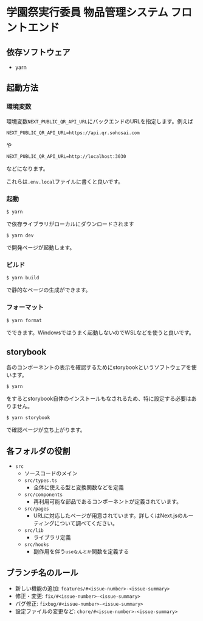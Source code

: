 # 学園祭実行委員 物品管理システム フロントエンド


## 依存ソフトウェア

- yarn

## 起動方法

### 環境変数

環境変数`NEXT_PUBLIC_QR_API_URL`にバックエンドのURLを指定します。例えば

```
NEXT_PUBLIC_QR_API_URL=https://api.qr.sohosai.com
```

や

```
NEXT_PUBLIC_QR_API_URL=http://localhost:3030
```

などになります。

これらは`.env.local`ファイルに書くと良いです。

### 起動

```
$ yarn
```

で依存ライブラリがローカルにダウンロードされます

```
$ yarn dev
```

で開発ページが起動します。


### ビルド

```
$ yarn build
```

で静的なページの生成ができます。

### フォーマット

```
$ yarn format
```

でできます。Windowsではうまく起動しないのでWSLなどを使うと良いです。


## storybook

各のコンポーネントの表示を確認するためにstorybookというソフトウェアを使います。

```
$ yarn
```

をするとstorybook自体のインストールもなされるため、特に設定する必要はありません。

```
$ yarn storybook
```

で確認ページが立ち上がります。


## 各フォルダの役割

- `src`
  - ソースコードのメイン
  - `src/types.ts`
    - 全体に使える型と変換関数などを定義
  - `src/components`
    - 再利用可能な部品であるコンポーネントが定義されています。
  - `src/pages`
    - URLに対応したページが用意されています。詳しくはNext.jsのルーティングについて調べてください。
  - `src/lib`
    - ライブラリ定義
  - `src/hooks`
    - 副作用を伴う`useなんとか`関数を定義する

## ブランチ名のルール

- 新しい機能の追加: `features/#<issue-number>-<issue-summary>`
- 修正・変更: `fix/#<issue-number>-<issue-summary>`
- バグ修正: `fixbug/#<issue-number>-<issue-summary>`
- 設定ファイルの変更など: `chore/#<issue-number>-<issue-summary>`

